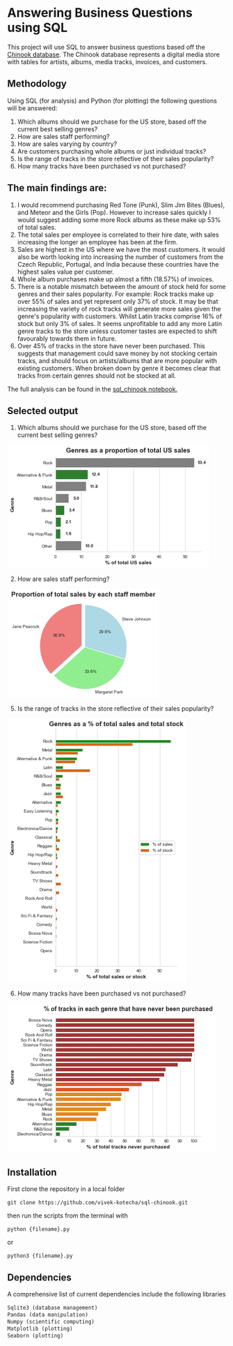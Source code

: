 # Answering Business Questions using SQL

This project will use SQL to answer business questions based off the [Chinook database](https://github.com/lerocha/chinook-database). The Chinook database represents a digital media store with tables for artists, albums, media tracks, invoices, and customers.

## Methodology
Using SQL (for analysis) and Python (for plotting) the following questions will be answered:

1. Which albums should we purchase for the US store, based off the current best selling genres?
2. How are sales staff performing?
3. How are sales varying by country?
4. Are customers purchasing whole albums or just individual tracks?
5. Is the range of tracks in the store reflective of their sales popularity?
6. How many tracks have been purchased vs not purchased?

## The main findings are:

1. I would recommend purchasing Red Tone (Punk), Slim Jim Bites (Blues), and Meteor and the Girls (Pop). However to increase sales quickly I would suggest adding some more Rock albums as these make up 53% of total sales.
2. The total sales per employee is correlated to their hire date, with sales increasing the longer an employee has been at the firm.
3. Sales are highest in the US where we have the most customers. It would also be worth looking into increasing the number of customers from the Czech Republic, Portugal, and India because these countries have the highest sales value per customer.
4. Whole album purchases make up almost a fifth (18.57%) of invoices.
5. There is a notable mismatch between the amount of stock held for some genres and their sales popularity. For example: Rock tracks make up over 55% of sales and yet represent only 37% of stock. It may be that increasing the variety of rock tracks will generate more sales given the genre's popularity with customers. Whilst Latin tracks comprise 16% of stock but only 3% of sales. It seems unprofitable to add any more Latin genre tracks to the store unless customer tastes are expected to shift favourably towards them in future.
6. Over 45% of tracks in the store have never been purchased. This suggests that management could save money by not stocking certain tracks, and should focus on artists/albums that are more popular with existing customers. When broken down by genre it becomes clear that tracks from certain genres should not be stocked at all.

The full analysis can be found in the [sql_chinook notebook.](https://nbviewer.jupyter.org/github/vivek-kotecha/sql-chinook/blob/main/sql_chinook.ipynb)

## Selected output

1. Which albums should we purchase for the US store, based off the current best selling genres?

![us sales by genre](/output/us_sales_by_genre.png)

2. How are sales staff performing?

![sales by staff](/output/sales_by_staff.png)

5. Is the range of tracks in the store reflective of their sales popularity?

![genres popularity](/output/genres_popularity.png)

6. How many tracks have been purchased vs not purchased?

![tracks not purchased by genre](/output/tracks_not_purchased_by_genre.png)

## Installation

First clone the repository in a local folder
```
git clone https://github.com/vivek-kotecha/sql-chinook.git
```
then run the scripts from the terminal with

```
python {filename}.py
```
or
```
python3 {filename}.py
```

## Dependencies

A comprehensive list of current dependencies include the following libraries
```
Sqlite3 (database management)
Pandas (data manipulation)
Numpy (scientific computing)
Matplotlib (plotting)
Seaborn (plotting)
```
